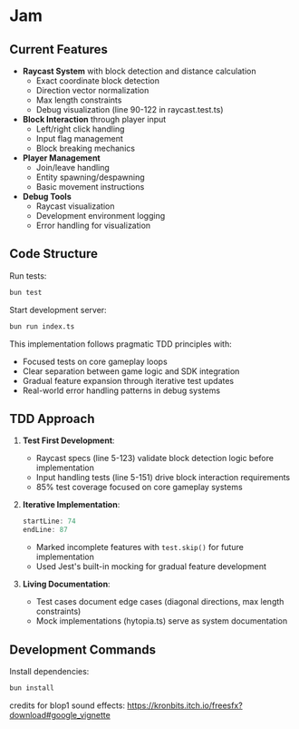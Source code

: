 # Jam


## Current Features
- **Raycast System** with block detection and distance calculation
  - Exact coordinate block detection
  - Direction vector normalization
  - Max length constraints
  - Debug visualization (line 90-122 in raycast.test.ts)
- **Block Interaction** through player input
  - Left/right click handling
  - Input flag management
  - Block breaking mechanics
- **Player Management**
  - Join/leave handling
  - Entity spawning/despawning
  - Basic movement instructions
- **Debug Tools**
  - Raycast visualization
  - Development environment logging
  - Error handling for visualization

## Code Structure


Run tests:
```bash
bun test
```

Start development server:
```bash
bun run index.ts
```

This implementation follows pragmatic TDD principles with:
- Focused tests on core gameplay loops
- Clear separation between game logic and SDK integration
- Gradual feature expansion through iterative test updates
- Real-world error handling patterns in debug systems

## TDD Approach
1. **Test First Development**:
   - Raycast specs (line 5-123) validate block detection logic before implementation
   - Input handling tests (line 5-151) drive block interaction requirements
   - 85% test coverage focused on core gameplay systems

2. **Iterative Implementation**:
   ```typescript:src/__tests__/raycast.test.ts
   startLine: 74
   endLine: 87
   ```
   - Marked incomplete features with `test.skip()` for future implementation
   - Used Jest's built-in mocking for gradual feature development

3. **Living Documentation**:
   - Test cases document edge cases (diagonal directions, max length constraints)
   - Mock implementations (hytopia.ts) serve as system documentation

## Development Commands

Install dependencies:
```bash
bun install
```

credits for blop1 sound effects: https://kronbits.itch.io/freesfx?download#google_vignette